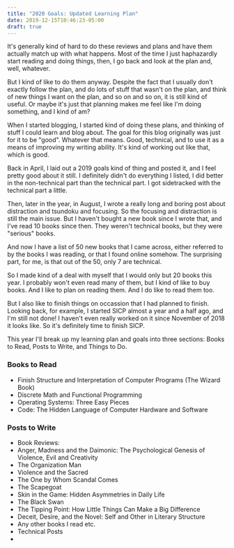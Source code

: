 ```yaml
---
title: "2020 Goals: Updated Learning Plan"
date: 2019-12-15T10:46:23-05:00
draft: true
---
```


It's generally kind of hard to do these reviews and plans and have
them actually match up with what happens.  Most of the time I just
haphazardly start reading and doing things, then, I go back and look
at the plan and, well, whatever.

But I kind of like to do them anyway.  Despite the fact that I
usually don't exactly follow the plan, and do lots of stuff that
wasn't on the plan, and think of new things I want on the plan, and so
on and so on, it is still kind of useful.  Or maybe it's just that
planning makes me feel like I'm doing something, and I kind of am?

When I started blogging, I started kind of doing these plans, and
thinking of stuff I could learn and blog about.  The goal for this
blog originally was just for it to be "good".  Whatever that means.
Good, technical, and to use it as a means of improving my writing
ability.  It's kind of working out like that, which is good.

Back in April, I laid out a 2019 goals kind of thing and posted it,
and I feel pretty good about it still.  I definitely didn't do
everything I listed, I did better in the non-technical part than the
technical part.  I got sidetracked with the technical part a little.

Then, later in the year, in August, I wrote a really long and boring
post about distraction and tsundoku and focusing.  So the focusing and
distraction is still the main issue.  But I haven't bought a new book
since I wrote that, and I've read 10 books since then.  They weren't
technical books, but they were "serious" books.

And now I have a list of 50 new books that I came across, either
referred to by the books I was reading, or that I found online
somehow.  The surprising part, for me, is that out of the 50, only 7
are technical.

So I made kind of a deal with myself that I would only but 20 books
this year.  I probably won't even read many of them, but I kind of
like to buy books.  And I like to plan on reading them.  And I do like
to read them too.

But I also like to finish things on occassion that I had planned to
finish.  Looking back, for example, I started SICP almost a year and a
half ago, and I'm still not done!  I haven't even really worked on it
since November of 2018 it looks like.  So it's definitely time to
finish SICP.

This year I'll break up my learning plan and goals into three
sections: Books to Read, Posts to Write, and Things to Do.

### Books to Read
* Finish Structure and Interpretation of Computer Programs (The Wizard
Book)
* Discrete Math and Functional Programming
* Operating Systems: Three Easy Pieces
* Code: The Hidden Language of Computer Hardware and Software

### Posts to Write
* Book Reviews:
 * Anger, Madness and the Daimonic: The Psychological Genesis of
 Violence, Evil and Creativity
 * The Organization Man
 * Violence and the Sacred
 * The One by Whom Scandal Comes
 * The Scapegoat
 * Skin in the Game: Hidden Asymmetries in Daily Life
 * The Black Swan
 * The Tipping Point: How Little Things Can Make a Big Difference
 * Deceit, Desire, and the Novel: Self and Other in Literary Structure
 * Any other books I read etc.
* Technical Posts
 * 





